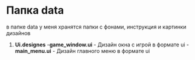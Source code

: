 # Папка data
в папке data у меня хранятся папки
с фонами, инструкция и картинки дизайнов
1.  **Ui.designes**
   -**game_window.ui** - Дизайн окна с игрой в формате ui
   -**main_menu.ui** - Дизайн главного меню в формате ui

